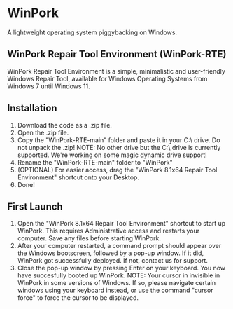 # WinPork
 A lightweight operating system piggybacking on Windows.
## WinPork Repair Tool Environment (WinPork-RTE)
 WinPork Repair Tool Environment is a simple, minimalistic and user-friendly Windows Repair Tool, available for Windows Operating Systems from Windows 7 until Windows 11.

## Installation
1. Download the code as a .zip file.
2. Open the .zip file. 
3. Copy the "WinPork-RTE-main" folder and paste it in your C:\ drive. Do not unpack the .zip! 
NOTE: No other drive but the C:\ drive is currently supported. We're working on some magic dynamic drive support!
4. Rename the "WinPork-RTE-main" folder to "WinPork"
5. (OPTIONAL) For easier access, drag the "WinPork 8.1x64 Repair Tool Environment" shortcut onto your Desktop.
6. Done!

## First Launch
1. Open the "WinPork 8.1x64 Repair Tool Environment" shortcut to start up WinPork. This requires Administrative access and restarts your computer. Save any files before starting WinPork.
2. After your computer restarted, a command prompt should appear over the Windows bootscreen, followed by a pop-up window. If it did, WinPork got successfully deployed. If not, contact us for support.
3. Close the pop-up window by pressing Enter on your keyboard. You now have succesfully booted up WinPork.
NOTE: Your cursor in invisible in WinPork in some versions of Windows. If so, please navigate certain windows using your keyboard instead, or use the command "cursor force" to force the cursor to be displayed.
